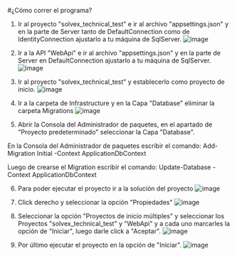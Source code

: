 #¿Cómo correr el programa?

1. Ir al proyecto "solvex_technical_test" e ir al archivo "appsettings.json" y en la parte de Server tanto de DefaultConnection como de IdentityConnection ajustarlo a tu máquina de SqlServer.
![image](https://github.com/JaimeTerrero/Solvex_Technical_Test/assets/95511131/48c78341-cb76-4b8d-8e3a-d49feb221433)

2. Ir a la API "WebApi" e ir al archivo "appsettings.json" y en la parte de Server en DefaultConnection ajustarlo a tu máquina de SqlServer.
![image](https://github.com/JaimeTerrero/Solvex_Technical_Test/assets/95511131/d8f0ed3e-e327-4d5c-92be-4fffba93fe9b)

3. Ir al proyecto "solvex_technical_test" y establecerlo como proyecto de inicio.
![image](https://github.com/JaimeTerrero/Solvex_Technical_Test/assets/95511131/561ad20e-4fda-4638-90b7-8e3efcf512e6)

4. Ir a la carpeta de Infrastructure y en la Capa "Database" eliminar la carpeta Migrations
![image](https://github.com/JaimeTerrero/Solvex_Technical_Test/assets/95511131/84967a60-1021-4676-810b-54bb3a1d3fb7)

5. Abrir la Consola del Administrador de paquetes, en el apartado de "Proyecto predeterminado" seleccionar la Capa "Database".
 
  En la Consola del Administrador de paquetes escribir el comando: 
  Add-Migration Initial -Context ApplicationDbContext

  Luego de crearse el Migration escribir el comando:
  Update-Database -Context ApplicationDbContext

6. Para poder ejecutar el proyecto ir a la solución del proyecto
![image](https://github.com/JaimeTerrero/Solvex_Technical_Test/assets/95511131/289f639c-7f78-4c3c-8aac-0e593a80adef)

7. Click derecho y seleccionar la opción "Propiedades"
![image](https://github.com/JaimeTerrero/Solvex_Technical_Test/assets/95511131/cb91c144-5038-474a-b58e-df082e83440f)

8. Seleccionar la opción "Proyectos de inicio múltiples" y seleccionar los Proyectos "solvex_technical_test" y "WebApi" y a cada uno marcarles la opción de "Iniciar", luego darle click a "Aceptar".
![image](https://github.com/JaimeTerrero/Solvex_Technical_Test/assets/95511131/a2d03bf8-48c9-4888-a8a2-e03beac2d938)

9. Por último ejecutar el proyecto en la opción de "Iniciar".
![image](https://github.com/JaimeTerrero/Solvex_Technical_Test/assets/95511131/34cafab3-1e10-4437-b531-75aff1e1329e)
